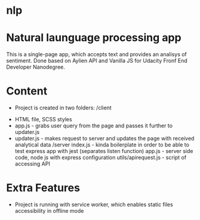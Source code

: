 # nlp
# Natural launguage processing app

This is a single-page app, which accepts text and provides an analisys of sentiment. Done based on Aylien API and Vanilla JS for Udacity Fronf End Developer Nanodegree. 

# Content
* Project is created in two folders:
/client 
- HTML file, SCSS styles
- app.js - grabs user query from the page and passes it further to updater.js
- updater.js - makes request to server and updates the page with received analytical data 
/server
index.js - kinda boilerplate in order to be able to test express app with jest (separates listen function)
app.js - server side code, node js with express configuration 
utils/apirequest.js - script of accessing API

# Extra Features 

* Project is running with service worker, which enables static files accessibility in offline mode 